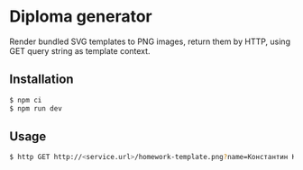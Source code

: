 # Diploma generator

Render bundled SVG templates to PNG images, return them by HTTP, using
GET query string as template context.

## Installation

```sh
$ npm ci
$ npm run dev
```

## Usage

```sh
$ http GET http://<service.url>/homework-template.png?name=Константин Константинопольской&sex=m Authorzation:"Bearer: <YOUR-SECRET-TOKEN>
```
